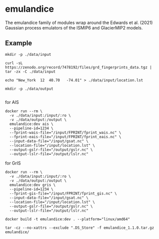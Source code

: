 # emulandice

The emulandice family of modules wrap around the Edwards et al. (2021) Gaussian process emulators of the ISMIP6 and GlacierMIP2 models.

## Example

```shell
mkdir -p ./data/input

curl -sL https://zenodo.org/record/7478192/files/grd_fingerprints_data.tgz | tar -zx -C ./data/input

echo "New_York	12	40.70	-74.01" > ./data/input/location.lst

mkdir -p ./data/output
  
```

for AIS

```shell
docker run --rm \
  -v ./data/input:/input/:ro \
  -v ./data/output:/output \
  emulandice:dev ais \
  --pipeline-id=1234 \
  --fprint-wais-file="/input/FPRINT/fprint_wais.nc" \
  --fprint-eais-file="/input/FPRINT/fprint_eais.nc" \
  --input-data-file="/input/gsat.nc" \
  --location-file="/input/location.lst" \
  --output-gslr-file="/output/gslr.nc" \
  --output-lslr-file="/output/lslr.nc"
```

for GrIS

```shell
docker run --rm \
  -v ./data/input:/input/:ro \
  -v ./data/output:/output \
  emulandice:dev gris \
  --pipeline-id=1234 \
  --fprint-gis-file="/input/FPRINT/fprint_gis.nc" \
  --input-data-file="/input/gsat.nc" \
  --location-file="/input/location.lst" \
  --output-gslr-file="/output/gslr.nc" \
  --output-lslr-file="/output/lslr.nc"
```

```shell
docker build -t emulandice:dev . --platform="linux/amd64"
```

```shell
tar -cz --no-xattrs --exclude ".DS_Store" -f emulandice_1.1.0.tar.gz emulandice/
```
